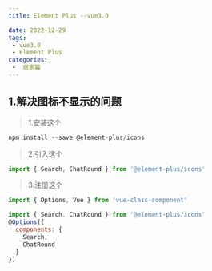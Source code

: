 ```yaml
---
title: Element Plus --vue3.0

date: 2022-12-29
tags:
 - vue3.0
 - Element Plus
categories:
 -  居家篇
---
```


## 1.解决图标不显示的问题

> 1.安装这个

```js
npm install --save @element-plus/icons
```

> 2.引入这个

```js
import { Search, ChatRound } from '@element-plus/icons'
```

> 3.注册这个

```js
import { Options, Vue } from 'vue-class-component'

import { Search, ChatRound } from '@element-plus/icons'
@Options({
  components: {
    Search,
    ChatRound
  }
})
```

